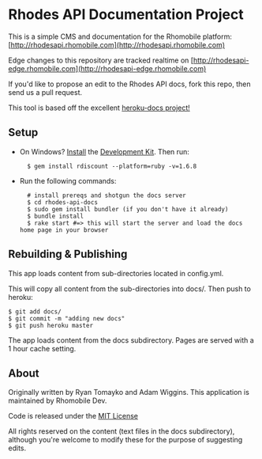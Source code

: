 Rhodes API Documentation Project
==================

This is a simple CMS and documentation for the Rhomobile platform: [http://rhodesapi.rhomobile.com](http://rhodesapi.rhomobile.com)

Edge changes to this repository are tracked realtime on [http://rhodesapi-edge.rhomobile.com](http://rhodesapi-edge.rhomobile.com)

If you'd like to propose an edit to the Rhodes API docs, fork this repo, then send us a pull request.

This tool is based off the excellent [heroku-docs project!](https://github.com/heroku/heroku-docs)

Setup
-----
* On Windows? [Install](https://github.com/oneclick/rubyinstaller/wiki/Development-Kit) the [Development Kit](http://rubyinstaller.org/downloads/). Then run:

		$ gem install rdiscount --platform=ruby -v=1.6.8

* Run the following commands:

		# install prereqs and shotgun the docs server
		$ cd rhodes-api-docs
		$ sudo gem install bundler (if you don't have it already)
		$ bundle install
		$ rake start #=> this will start the server and load the docs home page in your browser
	
Rebuilding & Publishing
-----------------------
This app loads content from sub-directories located in config.yml.  


This will copy all content from the sub-directories into docs/.  Then push to heroku:

	$ git add docs/
	$ git commit -m "adding new docs"
	$ git push heroku master

The app loads content from the docs subdirectory.  Pages are served with a 1 hour cache setting.

About
----

Originally written by Ryan Tomayko and Adam Wiggins.  This application is maintained by Rhomobile Dev.

Code is released under the [MIT License](http://www.opensource.org/licenses/mit-license.php)

All rights reserved on the content (text files in the docs subdirectory), although you're welcome to modify these for the purpose of suggesting edits.